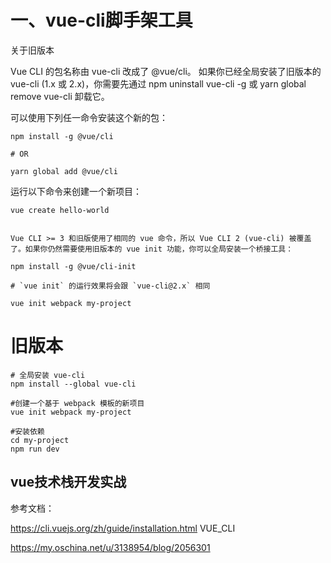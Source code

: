 # 一、vue-cli脚手架工具

关于旧版本

Vue CLI 的包名称由 vue-cli 改成了 @vue/cli。 如果你已经全局安装了旧版本的 vue-cli (1.x 或 2.x)，你需要先通过 npm uninstall vue-cli -g 或 yarn global remove vue-cli 卸载它。

可以使用下列任一命令安装这个新的包：

```
npm install -g @vue/cli

# OR

yarn global add @vue/cli
```

运行以下命令来创建一个新项目：
```
vue create hello-world


Vue CLI >= 3 和旧版使用了相同的 vue 命令，所以 Vue CLI 2 (vue-cli) 被覆盖了。如果你仍然需要使用旧版本的 vue init 功能，你可以全局安装一个桥接工具：

npm install -g @vue/cli-init

# `vue init` 的运行效果将会跟 `vue-cli@2.x` 相同

vue init webpack my-project

```

# 旧版本
```
# 全局安装 vue-cli
npm install --global vue-cli

#创建一个基于 webpack 模板的新项目
vue init webpack my-project

#安装依赖
cd my-project
npm run dev
```

## vue技术栈开发实战

参考文档：

https://cli.vuejs.org/zh/guide/installation.html  VUE_CLI

https://my.oschina.net/u/3138954/blog/2056301
